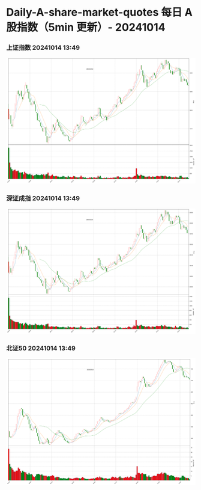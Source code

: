 
# Daily-A-share-market-quotes 每日 A 股指数（5min 更新）- 20241014

### 上证指数 20241014 13:49
![](./fig/2024/10/20241014-sh000001.png)

### 深证成指 20241014 13:49
![](./fig/2024/10/20241014-sz399001.png)

### 北证50 20241014 13:49
![](./fig/2024/10/20241014-bj899050.png)
